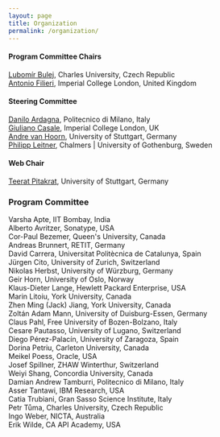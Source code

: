 ```yaml
---
layout: page
title: Organization
permalink: /organization/
---
```

#### Program Committee Chairs

[Lubomír Bulej](http://d3s.mff.cuni.cz/~bulej/), Charles University, Czech Republic  
[Antonio Filieri](https://www.antonio.filieri.name/), Imperial College London, United Kingdom

#### Steering Committee

[Danilo Ardagna](http://ardagna.faculty.polimi.it/), Politecnico di Milano, Italy  
[Giuliano Casale](http://wp.doc.ic.ac.uk/gcasale/), Imperial College London, UK  
[Andre van Hoorn](http://www.iste.uni-stuttgart.de/rss/people/vanhoorn/), University of Stuttgart, Germany  
[Philipp Leitner](http://www.chalmers.se/en/staff/Pages/philipp-leitner.aspx), Chalmers | University of Gothenburg, Sweden

#### Web Chair

[Teerat Pitakrat](http://www.iste.uni-stuttgart.de/rss/people/pitakrat.html), University of Stuttgart, Germany  


### Program Committee

 Varsha Apte, IIT Bombay, India  
 Alberto Avritzer, Sonatype, USA  
 Cor-Paul Bezemer, Queen's University, Canada  
 Andreas Brunnert, RETIT, Germany  
 David Carrera, Universitat Politècnica de Catalunya, Spain  
 Jürgen Cito, University of Zurich, Switzerland  
 Nikolas Herbst, University of Würzburg, Germany  
 Geir Horn, University of Oslo, Norway  
 Klaus-Dieter Lange, Hewlett Packard Enterprise, USA  
 Marin Litoiu, York University, Canada  
 Zhen Ming (Jack) Jiang, York University, Canada  
 Zoltán Adam Mann, University of Duisburg-Essen, Germany  
 Claus Pahl, Free University of Bozen-Bolzano, Italy  
 Cesare Pautasso, University of Lugano, Switzerland  
 Diego Pérez-Palacín, University of Zaragoza, Spain  
 Dorina Petriu, Carleton University, Canada  
 Meikel Poess, Oracle, USA  
 Josef Spillner, ZHAW Winterthur, Switzerland  
 Weiyi Shang, Concordia University, Canada  
 Damian Andrew Tamburri, Politecnico di Milano, Italy  
 Asser Tantawi, IBM Research, USA  
 Catia Trubiani, Gran Sasso Science Institute, Italy  
 Petr Tůma, Charles University, Czech Republic  
 Ingo Weber, NICTA, Australia  
 Erik Wilde, CA API Academy, USA  
